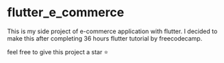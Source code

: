 # flutter_e_commerce

This is my side project of e-commerce application with flutter.
I decided to make this after completing 36 hours flutter tutorial by freecodecamp.
 
feel free to give this project a star ⭐